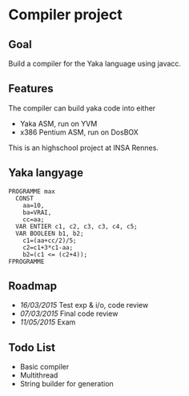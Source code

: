 Compiler project
================

Goal
----

Build a compiler for the Yaka language using javacc.

Features
--------

The compiler can build yaka code into either

* Yaka ASM, run on YVM
* x386 Pentium ASM, run on DosBOX

This is an highschool project at INSA Rennes.

Yaka langyage
-------------

```YAKA
PROGRAMME max
  CONST
    aa=10,
    ba=VRAI,
    cc=aa;
  VAR ENTIER c1, c2, c3, c3, c4, c5;
  VAR BOOLEEN b1, b2;
    c1=(aa+cc/2)/5;
    c2=c1+3*c1-aa;
    b2=(c1 <= (c2+4));
FPROGRAMME
```

Roadmap
-------

* _16/03/2015_ Test exp & i/o, code review
* _07/03/2015_ Final code review
* _11/05/2015_ Exam

Todo List
---------

* Basic compiler
* Multithread
* String builder for generation
